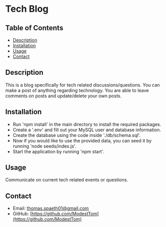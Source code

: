 # Tech Blog

  ## Table of Contents ##
  * [Description](#description)
  * [Installation](#installation)
  * [Usage](#usage)
  * [Contact](#contact)

  ## Description ##
  This is a blog specifically for tech related discussions/questions. You can make a post of anything regarding technology. You are able to leave comments on posts and update/delete your own posts.

  ## Installation ##
  * Run 'npm install' in the main directory to install the required packages.
  * Create a '.env' and fill out your MySQL user and database information.
  * Create the database using the code inside './db/schema.sql'.
  * Now if you would like to use the provided data, you can seed it by running 'node seeds/index.js'.
  * Start the application by running 'npm start'.

  ## Usage ##
  Communicate on current tech related events or questions.

  ## Contact ##
  * Email: thomas.spaeth01@gmail.com
  * GitHub: [https://github.com/ModestTom](https://github.com/ModestTom)
